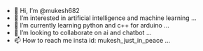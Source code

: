 - 👋 Hi, I’m @mukesh682
- 👀 I’m interested in artificial intelligence and machine learning ...
- 🌱 I’m currently learning python and c++ for arduino ...
- 💞️ I’m looking to collaborate on ai and chatbot ...
- 📫 How to reach me insta id: mukesh_just_in_peace ...

<!---
mukesh682/mukesh682 is a ✨ special ✨ repository because its `README.md` (this file) appears on your GitHub profile.
You can click the Preview link to take a look at your changes.
--->
